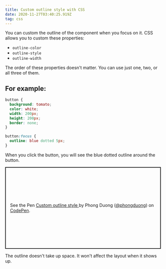 ```yaml
---
title: Custom outline style with CSS
date: 2020-11-27T03:40:25.919Z
tag: css
---
```


You can custom the outline of the component when you focus on it. CSS allows you to custom these properties:

- `outline-color`
- `outline-style`
- `outline-width`

The order of these properties doesn't matter. You can use just one, two, or all three of them.

## For example:

```css
button {
  background: tomato;
  color: white;
  width: 200px;
  height: 200px;
  border: none;
}

button:focus {
  outline: blue dotted 5px;
}
```

When you click the button, you will see the blue dotted outline around the button.

<p class="codepen" data-height="265" data-theme-id="light" data-default-tab="css,result" data-user="phongduong" data-slug-hash="KKgPvYO" data-preview="true" style="height: 265px; box-sizing: border-box; display: flex; align-items: center; justify-content: center; border: 2px solid; margin: 1em 0; padding: 1em;" data-pen-title="Custom outline style ">
  <span>See the Pen <a href="https://codepen.io/phongduong/pen/KKgPvYO">
  Custom outline style </a> by Phong Duong (<a href="https://codepen.io/phongduong">@phongduong</a>)
  on <a href="https://codepen.io">CodePen</a>.</span>
</p>

The outline doesn't take up space. It won't affect the layout when it shows up.
